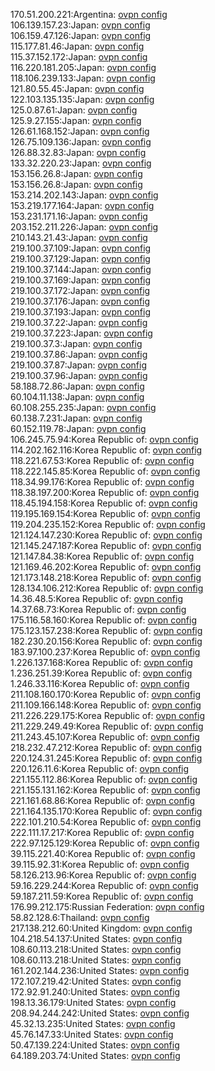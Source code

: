 170.51.200.221:Argentina: [ovpn config](vpn/170_51_200_221.ovpn)  
106.139.157.23:Japan: [ovpn config](vpn/106_139_157_23.ovpn)  
106.159.47.126:Japan: [ovpn config](vpn/106_159_47_126.ovpn)  
115.177.81.46:Japan: [ovpn config](vpn/115_177_81_46.ovpn)  
115.37.152.172:Japan: [ovpn config](vpn/115_37_152_172.ovpn)  
116.220.181.205:Japan: [ovpn config](vpn/116_220_181_205.ovpn)  
118.106.239.133:Japan: [ovpn config](vpn/118_106_239_133.ovpn)  
121.80.55.45:Japan: [ovpn config](vpn/121_80_55_45.ovpn)  
122.103.135.135:Japan: [ovpn config](vpn/122_103_135_135.ovpn)  
125.0.87.61:Japan: [ovpn config](vpn/125_0_87_61.ovpn)  
125.9.27.155:Japan: [ovpn config](vpn/125_9_27_155.ovpn)  
126.61.168.152:Japan: [ovpn config](vpn/126_61_168_152.ovpn)  
126.75.109.136:Japan: [ovpn config](vpn/126_75_109_136.ovpn)  
126.88.32.83:Japan: [ovpn config](vpn/126_88_32_83.ovpn)  
133.32.220.23:Japan: [ovpn config](vpn/133_32_220_23.ovpn)  
153.156.26.8:Japan: [ovpn config](vpn/153_156_26_8.ovpn)  
153.156.26.8:Japan: [ovpn config](vpn/153_156_26_8.ovpn)  
153.214.202.143:Japan: [ovpn config](vpn/153_214_202_143.ovpn)  
153.219.177.164:Japan: [ovpn config](vpn/153_219_177_164.ovpn)  
153.231.171.16:Japan: [ovpn config](vpn/153_231_171_16.ovpn)  
203.152.211.226:Japan: [ovpn config](vpn/203_152_211_226.ovpn)  
210.143.21.43:Japan: [ovpn config](vpn/210_143_21_43.ovpn)  
219.100.37.109:Japan: [ovpn config](vpn/219_100_37_109.ovpn)  
219.100.37.129:Japan: [ovpn config](vpn/219_100_37_129.ovpn)  
219.100.37.144:Japan: [ovpn config](vpn/219_100_37_144.ovpn)  
219.100.37.169:Japan: [ovpn config](vpn/219_100_37_169.ovpn)  
219.100.37.172:Japan: [ovpn config](vpn/219_100_37_172.ovpn)  
219.100.37.176:Japan: [ovpn config](vpn/219_100_37_176.ovpn)  
219.100.37.193:Japan: [ovpn config](vpn/219_100_37_193.ovpn)  
219.100.37.22:Japan: [ovpn config](vpn/219_100_37_22.ovpn)  
219.100.37.223:Japan: [ovpn config](vpn/219_100_37_223.ovpn)  
219.100.37.3:Japan: [ovpn config](vpn/219_100_37_3.ovpn)  
219.100.37.86:Japan: [ovpn config](vpn/219_100_37_86.ovpn)  
219.100.37.87:Japan: [ovpn config](vpn/219_100_37_87.ovpn)  
219.100.37.96:Japan: [ovpn config](vpn/219_100_37_96.ovpn)  
58.188.72.86:Japan: [ovpn config](vpn/58_188_72_86.ovpn)  
60.104.11.138:Japan: [ovpn config](vpn/60_104_11_138.ovpn)  
60.108.255.235:Japan: [ovpn config](vpn/60_108_255_235.ovpn)  
60.138.7.231:Japan: [ovpn config](vpn/60_138_7_231.ovpn)  
60.152.119.78:Japan: [ovpn config](vpn/60_152_119_78.ovpn)  
106.245.75.94:Korea Republic of: [ovpn config](vpn/106_245_75_94.ovpn)  
114.202.162.116:Korea Republic of: [ovpn config](vpn/114_202_162_116.ovpn)  
118.221.67.53:Korea Republic of: [ovpn config](vpn/118_221_67_53.ovpn)  
118.222.145.85:Korea Republic of: [ovpn config](vpn/118_222_145_85.ovpn)  
118.34.99.176:Korea Republic of: [ovpn config](vpn/118_34_99_176.ovpn)  
118.38.197.200:Korea Republic of: [ovpn config](vpn/118_38_197_200.ovpn)  
118.45.194.158:Korea Republic of: [ovpn config](vpn/118_45_194_158.ovpn)  
119.195.169.154:Korea Republic of: [ovpn config](vpn/119_195_169_154.ovpn)  
119.204.235.152:Korea Republic of: [ovpn config](vpn/119_204_235_152.ovpn)  
121.124.147.230:Korea Republic of: [ovpn config](vpn/121_124_147_230.ovpn)  
121.145.247.187:Korea Republic of: [ovpn config](vpn/121_145_247_187.ovpn)  
121.147.84.38:Korea Republic of: [ovpn config](vpn/121_147_84_38.ovpn)  
121.169.46.202:Korea Republic of: [ovpn config](vpn/121_169_46_202.ovpn)  
121.173.148.218:Korea Republic of: [ovpn config](vpn/121_173_148_218.ovpn)  
128.134.106.212:Korea Republic of: [ovpn config](vpn/128_134_106_212.ovpn)  
14.36.48.5:Korea Republic of: [ovpn config](vpn/14_36_48_5.ovpn)  
14.37.68.73:Korea Republic of: [ovpn config](vpn/14_37_68_73.ovpn)  
175.116.58.160:Korea Republic of: [ovpn config](vpn/175_116_58_160.ovpn)  
175.123.157.238:Korea Republic of: [ovpn config](vpn/175_123_157_238.ovpn)  
182.230.20.156:Korea Republic of: [ovpn config](vpn/182_230_20_156.ovpn)  
183.97.100.237:Korea Republic of: [ovpn config](vpn/183_97_100_237.ovpn)  
1.226.137.168:Korea Republic of: [ovpn config](vpn/1_226_137_168.ovpn)  
1.236.251.39:Korea Republic of: [ovpn config](vpn/1_236_251_39.ovpn)  
1.246.33.116:Korea Republic of: [ovpn config](vpn/1_246_33_116.ovpn)  
211.108.160.170:Korea Republic of: [ovpn config](vpn/211_108_160_170.ovpn)  
211.109.166.148:Korea Republic of: [ovpn config](vpn/211_109_166_148.ovpn)  
211.226.229.175:Korea Republic of: [ovpn config](vpn/211_226_229_175.ovpn)  
211.229.249.49:Korea Republic of: [ovpn config](vpn/211_229_249_49.ovpn)  
211.243.45.107:Korea Republic of: [ovpn config](vpn/211_243_45_107.ovpn)  
218.232.47.212:Korea Republic of: [ovpn config](vpn/218_232_47_212.ovpn)  
220.124.31.245:Korea Republic of: [ovpn config](vpn/220_124_31_245.ovpn)  
220.126.11.6:Korea Republic of: [ovpn config](vpn/220_126_11_6.ovpn)  
221.155.112.86:Korea Republic of: [ovpn config](vpn/221_155_112_86.ovpn)  
221.155.131.162:Korea Republic of: [ovpn config](vpn/221_155_131_162.ovpn)  
221.161.68.86:Korea Republic of: [ovpn config](vpn/221_161_68_86.ovpn)  
221.164.135.170:Korea Republic of: [ovpn config](vpn/221_164_135_170.ovpn)  
222.101.210.54:Korea Republic of: [ovpn config](vpn/222_101_210_54.ovpn)  
222.111.17.217:Korea Republic of: [ovpn config](vpn/222_111_17_217.ovpn)  
222.97.125.129:Korea Republic of: [ovpn config](vpn/222_97_125_129.ovpn)  
39.115.221.40:Korea Republic of: [ovpn config](vpn/39_115_221_40.ovpn)  
39.115.92.31:Korea Republic of: [ovpn config](vpn/39_115_92_31.ovpn)  
58.126.213.96:Korea Republic of: [ovpn config](vpn/58_126_213_96.ovpn)  
59.16.229.244:Korea Republic of: [ovpn config](vpn/59_16_229_244.ovpn)  
59.187.211.59:Korea Republic of: [ovpn config](vpn/59_187_211_59.ovpn)  
176.99.212.175:Russian Federation: [ovpn config](vpn/176_99_212_175.ovpn)  
58.82.128.6:Thailand: [ovpn config](vpn/58_82_128_6.ovpn)  
217.138.212.60:United Kingdom: [ovpn config](vpn/217_138_212_60.ovpn)  
104.218.54.137:United States: [ovpn config](vpn/104_218_54_137.ovpn)  
108.60.113.218:United States: [ovpn config](vpn/108_60_113_218.ovpn)  
108.60.113.218:United States: [ovpn config](vpn/108_60_113_218.ovpn)  
161.202.144.236:United States: [ovpn config](vpn/161_202_144_236.ovpn)  
172.107.219.42:United States: [ovpn config](vpn/172_107_219_42.ovpn)  
172.92.91.240:United States: [ovpn config](vpn/172_92_91_240.ovpn)  
198.13.36.179:United States: [ovpn config](vpn/198_13_36_179.ovpn)  
208.94.244.242:United States: [ovpn config](vpn/208_94_244_242.ovpn)  
45.32.13.235:United States: [ovpn config](vpn/45_32_13_235.ovpn)  
45.76.147.33:United States: [ovpn config](vpn/45_76_147_33.ovpn)  
50.47.139.224:United States: [ovpn config](vpn/50_47_139_224.ovpn)  
64.189.203.74:United States: [ovpn config](vpn/64_189_203_74.ovpn)  
